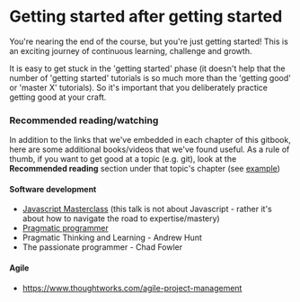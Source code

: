 # Getting started after getting started

You're nearing the end of the course, but you're just getting started! This is an exciting journey of continuous learning, challenge and growth. 

It is easy to get stuck in the 'getting started' phase (it doesn't help that the number of 'getting started' tutorials is so much more than the 'getting good' or 'master X' tutorials). So it's important that you deliberately practice getting good at your craft.

### Recommended reading/watching

In addition to the links that we've embedded in each chapter of this gitbook, here are some additional books/videos that we've found useful. As a rule of thumb, if you want to get good at a topic (e.g. git), look at the **Recommended reading** section under that topic's chapter (see [example](https://thoughtworks-jumpstart.gitbooks.io/jumpstart/content/01_programming_fundamentals/git/basic_git_1.html))

#### Software development
- [Javascript Masterclass](https://www.youtube.com/watch?v=v0TFmdO4ZP0) (this talk is not about Javascript - rather it's about how to navigate the road to expertise/mastery)
- [Pragmatic programmer](https://pragprog.com/the-pragmatic-programmer/extracts/tips)
- Pragmatic Thinking and Learning - Andrew Hunt
- The passionate programmer - Chad Fowler

#### Agile
- https://www.thoughtworks.com/agile-project-management

